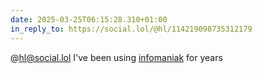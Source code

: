 ```yaml
---
date: 2025-03-25T06:15:28.310+01:00
in_reply_to: https://social.lol/@hl/114219098735312179
---
```


@hl@social.lol I've been using [infomaniak](https://www.infomaniak.com/) for years
